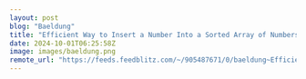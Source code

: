```yaml
---
layout: post
blog: "Baeldung"
title: "Efficient Way to Insert a Number Into a Sorted Array of Numbers in Java"
date: 2024-10-01T06:25:58Z
image: images/baeldung.png
remote_url: "https://feeds.feedblitz.com/~/905487671/0/baeldung~Efficient-Way-to-Insert-a-Number-Into-a-Sorted-Array-of-Numbers-in-Java"
---
```

